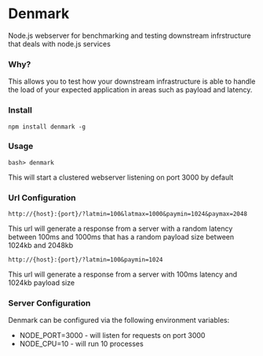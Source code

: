 # Denmark
Node.js webserver for benchmarking and testing downstream infrstructure that deals with node.js services
### Why?
This allows you to test how your downstream infrastructure is able to handle the load of your expected application in areas such as payload and latency.

### Install
    npm install denmark -g

### Usage
    bash> denmark

This will start a clustered webserver listening on port 3000 by default

### Url Configuration
    http://{host}:{port}/?latmin=100&latmax=1000&paymin=1024&paymax=2048
This url will generate a response from a server with a random latency between 100ms and 1000ms that has a random payload size between 1024kb and 2048kb

    http://{host}:{port}/?latmin=100&paymin=1024
This url will generate a response from a server with 100ms latency and 1024kb payload size

### Server Configuration
Denmark can be configured via the following environment variables:

* NODE_PORT=3000 - will listen for requests on port 3000
* NODE_CPU=10 - will run 10 processes






